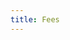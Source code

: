 ```yaml
---
title: Fees
---
```


<ExternalRedirect href="https://docs.uniswap.org/protocol/V2/concepts/advanced-topics/fees" />
